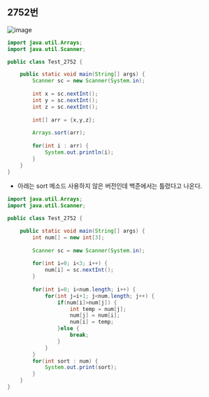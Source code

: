 ## 2752번

![image](https://user-images.githubusercontent.com/70584146/160090496-1007f562-c9e3-41c6-a33f-3f8f767afae2.png)

```java
import java.util.Arrays;
import java.util.Scanner;

public class Test_2752 {

	public static void main(String[] args) {
		Scanner sc = new Scanner(System.in);
		
		int x = sc.nextInt();
		int y = sc.nextInt();
		int z = sc.nextInt();
		
		int[] arr = {x,y,z};
		
		Arrays.sort(arr);
		
		for(int i : arr) {
			System.out.println(i);
		}
	}
}

```
* 아래는 sort 메소드 사용하지 않은 버전인데 백준에서는 틀렸다고 나온다.
```java
import java.util.Arrays;
import java.util.Scanner;

public class Test_2752 {

	public static void main(String[] args) {
		int num[] = new int[3];
		
		Scanner sc = new Scanner(System.in);
		
		for(int i=0; i<3; i++) {
			num[i] = sc.nextInt();
		}
		
		for(int i=0; i<num.length; i++) {
			for(int j=i+1; j<num.length; j++) {
				if(num[i]>num[j]) {
					int temp = num[j];
					num[j] = num[i];
					num[i] = temp;
				}else {
					break;
				}
			}
		}
		for(int sort : num) {
			System.out.print(sort);
		}
	}
}
```
